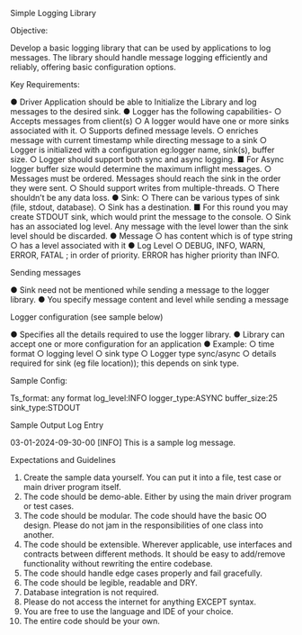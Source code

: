 Simple Logging Library

Objective:

Develop a basic logging library that can be used by applications to log
messages. The library should handle message logging efficiently and reliably, offering
basic configuration options.

Key Requirements:

● Driver Application should be able to Initialize the Library and log messages to the
desired sink.
● Logger has the following capabilities-
○ Accepts messages from client(s)
○ A logger would have one or more sinks associated with it.
○ Supports defined message levels.
○ enriches message with current timestamp while directing message to a sink
○ Logger is initialized with a configuration eg:logger name, sink(s), buffer size.
○ Logger should support both sync and async logging.
■ For Async logger buffer size would determine the maximum inflight
messages.
○ Messages must be ordered. Messages should reach the sink in the order they
were sent.
○ Should support writes from multiple-threads.
○ There shouldn’t be any data loss.
● Sink:
○ There can be various types of sink (file, stdout, database).
○ Sink has a destination.
■ For this round you may create STDOUT sink, which would print the
message to the console.
○ Sink has an associated log level. Any message with the level lower than the
sink level should be discarded.
● Message
○ has content which is of type string
○ has a level associated with it
● Log Level
○ DEBUG, INFO, WARN, ERROR, FATAL ; in order of priority. ERROR has higher
priority than INFO.

Sending messages

● Sink need not be mentioned while sending a message to the logger library.
● You specify message content and level while sending a message

Logger configuration (see sample below)

● Specifies all the details required to use the logger library.
● Library can accept one or more configuration for an application
● Example:
○ time format
○ logging level
○ sink type
○ Logger type sync/async
○ details required for sink (eg file location)); this depends on sink type.

Sample Config:

Ts_format: any format
log_level:INFO
logger_type:ASYNC
buffer_size:25
sink_type:STDOUT

Sample Output Log Entry

03-01-2024-09-30-00 [INFO] This is a sample log message.

Expectations and Guidelines

1. Create the sample data yourself. You can put it into a file, test case or main driver
program itself.
2. The code should be demo-able. Either by using the main driver program or test cases.
3. The code should be modular. The code should have the basic OO design. Please do not
jam in the responsibilities of one class into another.
4. The code should be extensible. Wherever applicable, use interfaces and contracts
between different methods. It should be easy to add/remove functionality without
rewriting the entire codebase.
5. The code should handle edge cases properly and fail gracefully.
6. The code should be legible, readable and DRY.
7. Database integration is not required.
8. Please do not access the internet for anything EXCEPT syntax.
9. You are free to use the language and IDE of your choice.
10. The entire code should be your own.
